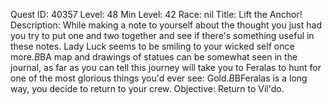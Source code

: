 Quest ID: 40357
Level: 48
Min Level: 42
Race: nil
Title: Lift the Anchor!
Description: While making a note to yourself about the thought you just had you try to put one and two together and see if there's something useful in these notes. Lady Luck seems to be smiling to your wicked self once more.$B$BA map and drawings of statues can be somewhat seen in the journal, as far as you can tell this journey will take you to Feralas to hunt for one of the most glorious things you'd ever see: Gold.$B$BFeralas is a long way, you decide to return to your crew.
Objective: Return to Vil'do.

